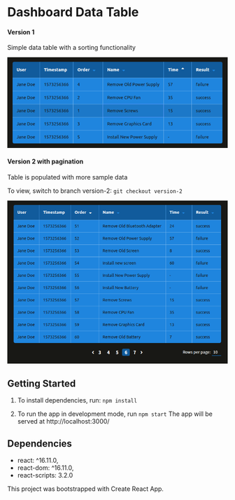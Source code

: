 # Dashboard Data Table

#### Version 1
Simple data table with a sorting functionality

![Table ordered by time, descending, with hover on a row](https://github.com/maggieholbling/dashboard-table/blob/master/docs/table2.png)

#### Version 2 with pagination
Table is populated with more sample data

To view, switch to branch version-2: `git checkout version-2`

![Table - version 2](https://github.com/maggieholbling/dashboard-table/blob/version-2/docs/table-version-2.png)

## Getting Started

1. To install dependencies, run: `npm install`

2. To run the app in development mode, run `npm start` The app will be served at http://localhost:3000/

## Dependencies

* react: ^16.11.0,
* react-dom: ^16.11.0,
* react-scripts: 3.2.0


This project was bootstrapped with Create React App.
